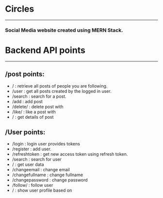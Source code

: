 # Circles
----------
### Social Media website created using MERN Stack.

# Backend API points
--------------------
## /post points:
- /            : retrieve all posts of people you are following. <get request>
- /user        : get all posts created by the logged in user. <get request>
- /search      : search for a post. <get request>
- /add         : add post <post request>
- /delete/<id> : delete post with <id> <post request>
- /like/<id>   : like a post with <id> <get request>
- /<id>        : get details of post <id> <get request>

## /User points:
- /login       : login user provides tokens <post request>
- /register        : add user. <post request>
- /refreshtoken      : get new access token using refresh token. <post request>
- /search         : search for user <post request>
- / : get user data <id> <post request>
- /changeemail   : change email <post request>
- /changefullname        : change fullname <post request>
- /changepassword : change password <post request>
- /follow/<id> : follow user <get request>
- /<id> : show user profile based on <id> <get request>
